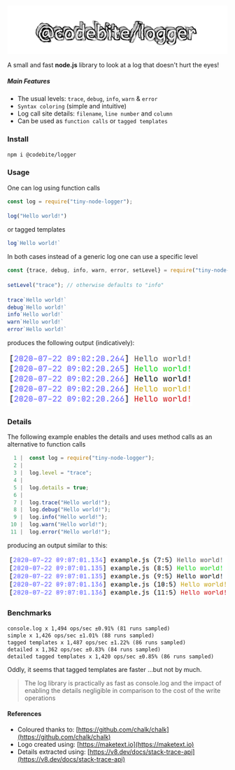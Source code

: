 ![logo](https://github.com/glromeo/codebite/blob/master/tiny-node-logger/logo.svg?raw=true)

A small and fast **node.js** library to look at a log that doesn't hurt the eyes!
##### Main Features
* The usual levels: `trace`, `debug`, `info`, `warn` & `error`
* `Syntax coloring` (simple and intuitive)
* Log call site details: `filename`, `line number` and `column`
* Can be used as `function calls` or `tagged templates`


### Install
```bash
npm i @codebite/logger
```

### Usage
One can log using function calls
```javascript
const log = require("tiny-node-logger");

log("Hello world!")
```
or tagged templates
```javascript
log`Hello world!`
```
In both cases instead of a generic log one can use a specific level
```javascript
const {trace, debug, info, warn, error, setLevel} = require("tiny-node-logger");

setLevel("trace"); // otherwise defaults to "info"

trace`Hello world!`
debug`Hello world!`
info`Hello world!`
warn`Hello world!`
error`Hello world!`
```
produces the following output (indicatively):

![colored log output](https://github.com/glromeo/codebite/blob/master/logger/images/example-plain.png?raw=true)

### Details
The following example enables the details and uses method calls as an alternative to function calls
```javascript
  1 |  const log = require("tiny-node-logger");
  2 |  
  3 |  log.level = "trace";
  4 |  
  5 |  log.details = true;
  6 |  
  7 |  log.trace("Hello world!");
  8 |  log.debug("Hello world!");
  9 |  log.info("Hello world!");
 10 |  log.warn("Hello world!");
 11 |  log.error("Hello world!");
```
producing an output similar to this:

![colored log output](https://github.com/glromeo/codebite/blob/master/logger/images/example-with-details.png?raw=true)

### Benchmarks
```
console.log x 1,494 ops/sec ±0.91% (81 runs sampled)
simple x 1,426 ops/sec ±1.01% (88 runs sampled)
tagged templates x 1,487 ops/sec ±1.22% (86 runs sampled)
detailed x 1,362 ops/sec ±0.83% (84 runs sampled)
detailed tagged templates x 1,420 ops/sec ±0.85% (86 runs sampled)
```
Oddly, it seems that tagged templates are faster ...but not by much.
> The log library is practically as fast as console.log and the impact of enabling the details negligible in comparison to the cost of the write operations

#### References

* Coloured thanks to: [https://github.com/chalk/chalk](https://github.com/chalk/chalk)
* Logo created using: [https://maketext.io](https://maketext.io)
* Details extracted using: [https://v8.dev/docs/stack-trace-api](https://v8.dev/docs/stack-trace-api)
